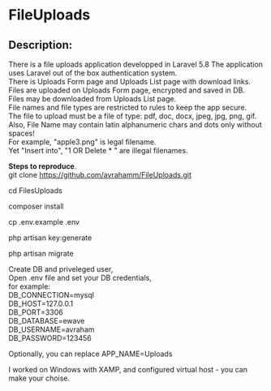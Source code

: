 # FileUploads
## Description:
<p>
There is a file uploads application developped in Laravel 5.8
The application uses Laravel out of the box authentication system.  </br>
There is Uploads Form page and Uploads List page with download links.  </br>
Files are uploaded on Uploads Form page, encrypted and saved in DB.  </br>
Files may be downloaded from Uploads List page.  </br>
File names and file types are restricted to rules to keep the app secure. </br>
The file to upload must be a file of type: pdf, doc, docx, jpeg, jpg, png, gif. </br>
Also, File Name may contain latin alphanumeric chars and dots only without spaces! </br>
For example, "apple3.png" is legal filename. </br>
Yet "Insert into", "1 OR Delete * " are illegal filenames. 
</p>


<b>Steps to reproduce</b>. </br>
 git clone https://github.com/avrahamm/FileUploads.git
 <p>
 cd FilesUploads
</p>
<p>
 composer install
</p>
<p>
 cp .env.example .env
</p>
<p>
 php artisan key:generate
</p>
<p>
 php artisan migrate
</p>
<p>
 
 Create DB and priveleged user, </br>
 Open .env file and set your DB credentials, </br>
for example: </br>
DB_CONNECTION=mysql  </br>
DB_HOST=127.0.0.1  </br>
DB_PORT=3306  </br>
DB_DATABASE=ewave  </br>
DB_USERNAME=avraham  </br>
DB_PASSWORD=123456  </br>

Optionally, you can replace APP_NAME=Uploads </br>

I worked on Windows with XAMP, and configured virtual host - you can make your choise.  </br>
